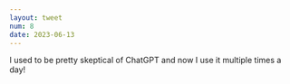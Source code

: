```yaml
---
layout: tweet
num: 8
date: 2023-06-13
---
```


I used to be pretty skeptical of ChatGPT and now I use it multiple times a day!
